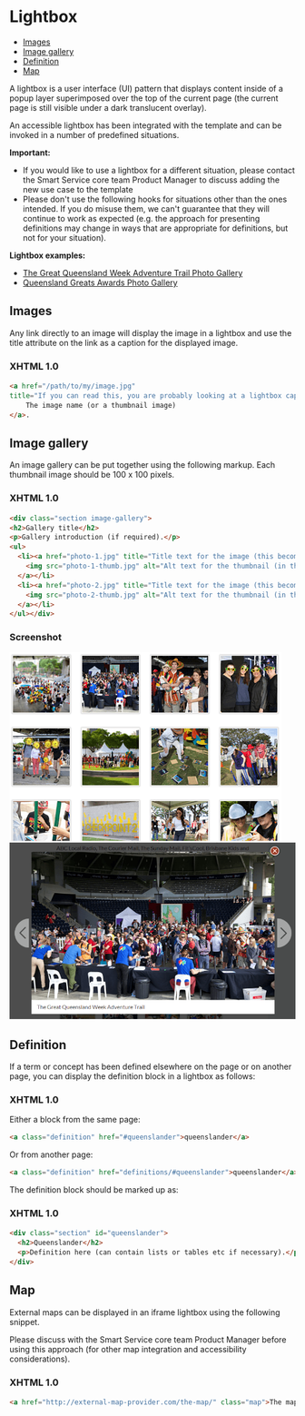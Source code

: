 # Lightbox

- [Images](#images)
- [Image gallery](#image-gallery)
- [Definition](#definition)
- [Map](#map)

A lightbox is a user interface (UI) pattern that displays content inside of a popup layer superimposed over the top of the current page (the current page is still visible under a dark translucent overlay).

An accessible lightbox has been integrated with the template and can be invoked in a number of predefined situations.

**Important:**
 * If you would like to use a lightbox for a different situation, please contact the Smart Service core team Product Manager to discuss adding the new use case to the template
 * Please don't use the following hooks for situations other than the ones intended. If you do misuse them, we can't guarantee that they will continue to work as expected (e.g. the approach for presenting definitions may change in ways that are appropriate for definitions, but not for your situation).

**Lightbox examples:**
 * [The Great Queensland Week Adventure Trail Photo Gallery](https://www.qld.gov.au/about/events-awards-honours/events/queensland-week/adventure-trail/)
 * [Queensland Greats Awards Photo Gallery](http://www.qld.gov.au/about/events-awards-honours/awards/qld-greats-awards/photo-gallery/)

## Images
Any link directly to an image will display the image in a lightbox and use the title attribute on the link as a caption for the displayed image.
### XHTML 1.0
```html
<a href="/path/to/my/image.jpg"
title="If you can read this, you are probably looking at a lightbox caption">
    The image name (or a thumbnail image)
</a>.
```

## Image gallery
An image gallery can be put together using the following markup. Each thumbnail image should be 100 x 100 pixels.
### XHTML 1.0
```html
<div class="section image-gallery">
<h2>Gallery title</h2>
<p>Gallery introduction (if required).</p>
<ul>
  <li><a href="photo-1.jpg" title="Title text for the image (this becomes the caption)">
    <img src="photo-1-thumb.jpg" alt="Alt text for the thumbnail (in this case can match title)" />
  </a></li>
  <li><a href="photo-2.jpg" title="Title text for the image (this becomes the caption)">
    <img src="photo-2-thumb.jpg" alt="Alt text for the thumbnail (in this case can match title)" />
  </a></li>
</ul></div>
```

### Screenshot
![Gallery](images/gallery.png)
![Gallery lightbox](images/gallery-lightbox.png)

## Definition
If a term or concept has been defined elsewhere on the page or on another page, you can display the definition block in a lightbox as follows:
### XHTML 1.0
Either a block from the same page:
```html
<a class="definition" href="#queenslander">queenslander</a>
```
Or from another page:
```html
<a class="definition" href="definitions/#queenslander">queenslander</a>
```

The definition block should be marked up as:
### XHTML 1.0
```html
<div class="section" id="queenslander">
  <h2>Queenslander</h2>
  <p>Definition here (can contain lists or tables etc if necessary).</p>
</div>
```

## Map
External maps can be displayed in an iframe lightbox using the following snippet.

Please discuss with the Smart Service core team Product Manager before using this approach (for other map integration and accessibility considerations).
### XHTML 1.0
```html
<a href="http://external-map-provider.com/the-map/" class="map">The map name or a thumbnail image</a>
```

